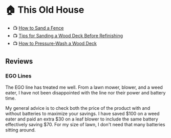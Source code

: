 # :house: This Old House

- :tv: [How to Sand a Fence](https://www.hunker.com/12002478/how-to-sand-a-fence)
- :tv: [Tips for Sanding a Wood Deck Before Refinishing](https://www.thespruce.com/how-to-sand-a-wood-deck-1825148)
- :tv: [How to Pressure-Wash a Wood Deck](https://www.thespruce.com/power-wash-a-wood-deck-1825149)

## Reviews 

### EGO Lines

The EGO line has treated me well. From a lawn mower, blower, and a weed eater, I have not been disappointed with the line nor their power and battery time. 

My general advice is to check both the price of the product with and without batteries to maximize your savings. I have saved $100 on a weed eater and paid an extra $30 on a leaf blower to include the same battery effectively saving $70. For my size of lawn, I don't need that many batteries sitting around. 
